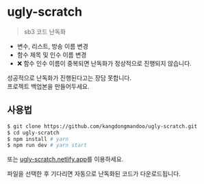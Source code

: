 # ugly-scratch

> sb3 코드 난독화

- 변수, 리스트, 방송 이름 변경
- 함수 제목 및 인수 이름 변경
- ❌ 함수 인수 이름이 중복되면 난독화가 정상적으로 진행되지 않습니다.

성공적으로 난독화가 진행된다고는 장담 못합니다.  
프로젝트 백업본을 만들어두세요.

## 사용법

```bash
$ git clone https://github.com/kangdongmandoo/ugly-scratch.git
$ cd ugly-scratch
$ npm install # yarn
$ npm run dev # yarn start
```

또는 [ugly-scratch.netlify.app](https://ugly-scratch.netlify.app/)를 이용하세요.

파일을 선택한 후 기다리면 자동으로 난독화된 코드가 다운로드됩니다.
